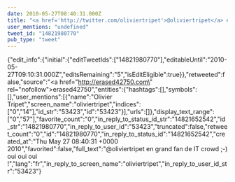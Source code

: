 ```yaml
---
date: 2010-05-27T08:40:31.000Z
title: "<a href='http://twitter.com/oliviertripet'>@oliviertripet</a> en grand fan de IT crowd ;-) oui oui oui !″"
user_mentions: "undefined"
tweet_id: "14821980770"
pub_type: "tweet"
---
```

{"edit_info":{"initial":{"editTweetIds":["14821980770"],"editableUntil":"2010-05-27T09:10:31.000Z","editsRemaining":"5","isEditEligible":true}},"retweeted":false,"source":"<a href=\"http://erased42750.com\" rel=\"nofollow\">erased42750</a>","entities":{"hashtags":[],"symbols":[],"user_mentions":[{"name":"Olivier Tripet","screen_name":"oliviertripet","indices":["0","14"],"id_str":"53423","id":"53423"}],"urls":[]},"display_text_range":["0","57"],"favorite_count":"0","in_reply_to_status_id_str":"14821652542","id_str":"14821980770","in_reply_to_user_id":"53423","truncated":false,"retweet_count":"0","id":"14821980770","in_reply_to_status_id":"14821652542","created_at":"Thu May 27 08:40:31 +0000 2010","favorited":false,"full_text":"@oliviertripet en grand fan de IT crowd ;-) oui oui oui !","lang":"fr","in_reply_to_screen_name":"oliviertripet","in_reply_to_user_id_str":"53423"}
